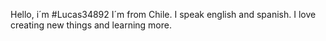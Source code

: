 Hello, i´m #Lucas34892
I´m from Chile.
I speak english and spanish.
I love creating new things and learning more.
